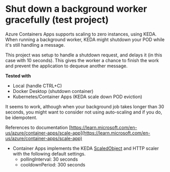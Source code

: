 # Shut down a background worker gracefully (test project)

Azure Containers Apps supports scaling to zero instances, using KEDA.
When running a background worker, KEDA might shutdown your POD while it's still handling a message.

This project was setup to handle a shutdown request, and delays it (in this case with 10 seconds). This gives the worker a chance to finish the work and prevent the application to dequeue another message.

**Tested with**

* Local (handle CTRL+C)
* Docker Desktop (shutdown container)
* Kubernetes/Container Apps (KEDA scale down POD eviction)

It seems to work, although when your background job takes longer than 30 seconds, you might want to consider not using auto-scaling and if you do, be idempotent.

References to documentation
[https://learn.microsoft.com/en-us/azure/container-apps/scale-app](https://learn.microsoft.com/en-us/azure/container-apps/scale-app)

* Container Apps implements the KEDA [ScaledObject](https://keda.sh/docs/concepts/scaling-deployments/#details) and HTTP scaler with the following default settings.
    * pollingInterval: 30 seconds
    * cooldownPeriod: 300 seconds


